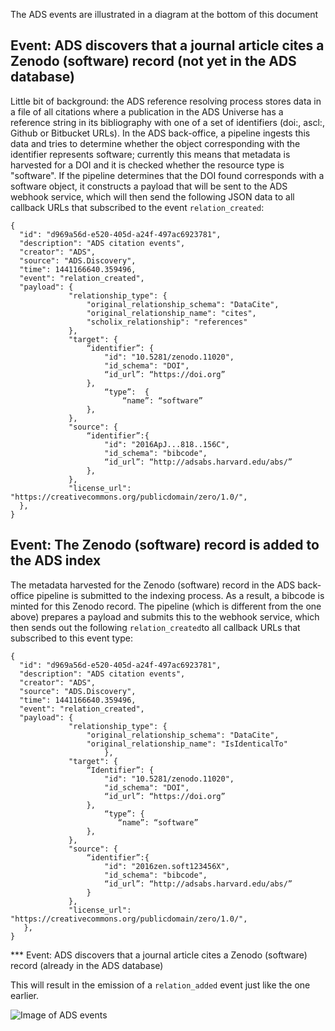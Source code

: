 
The ADS events are illustrated in a diagram at the bottom of this document

## Event: ADS discovers that a journal article cites a Zenodo (software) record (not yet in the ADS database)

Little bit of background: the ADS reference resolving process stores data in a file of all citations where a publication in the ADS Universe has a reference string in its bibliography with one of a set of identifiers (doi:, ascl:, Github or Bitbucket URLs). In the ADS back-office, a pipeline ingests this data and tries to determine whether the object corresponding with the identifier represents software; currently this means that metadata is harvested for a DOI and it is checked whether the resource type is "software". If the pipeline determines that the DOI found corresponds with a software object, it constructs a payload that will be sent to the ADS webhook service, which will then send the following JSON data to all callback URLs that subscribed to the event `relation_created`:
```
{
  "id": "d969a56d-e520-405d-a24f-497ac6923781",
  "description": "ADS citation events",
  "creator": "ADS",
  "source": "ADS.Discovery",
  "time": 1441166640.359496,
  "event": "relation_created",
  "payload": {
             "relationship_type": {
                 "original_relationship_schema": "DataCite",
                 "original_relationship_name": "cites",
                 "scholix_relationship": "references"
             },
             "target": {
                 “identifier”: {
                     "id": "10.5281/zenodo.11020",
                     "id_schema": "DOI",
                     “id_url”: “https://doi.org”
                 },
	    	         “type”:  {
		                 “name”: “software”
                 },
             },
             "source": {
                 “identifier”:{
                     "id": "2016ApJ...818..156C",
                     "id_schema": "bibcode",
                     “id_url”: “http://adsabs.harvard.edu/abs/”
                 },
             },
             "license_url": "https://creativecommons.org/publicdomain/zero/1.0/",
  },
}
```

## Event: The Zenodo (software) record is added to the ADS index

The metadata harvested for the Zenodo (software) record in the ADS back-office pipeline is submitted to the indexing process. As a result, a bibcode is minted for this Zenodo record. The pipeline (which is different from the one above) prepares a payload and submits this to the webhook service, which then sends out the following `relation_created`to all callback URLs that subscribed to this event type:
```
{
  "id": "d969a56d-e520-405d-a24f-497ac6923781",
  "description": "ADS citation events",
  "creator": "ADS",
  "source": "ADS.Discovery",
  "time": 1441166640.359496,
  "event": "relation_created",
  "payload": {
             "relationship_type": {
                 "original_relationship_schema": "DataCite",
                 "original_relationship_name": "IsIdenticalTo"
                     },
             "target": {
                 “Identifier”: {
                     "id": "10.5281/zenodo.11020",
                     "id_schema": "DOI",
                     “id_url”: “https://doi.org”
                 },
		             “type”: {
		                “name”: “software”
                 },
             },
             "source": {
                 “identifier”:{
                     "id": "2016zen.soft123456X",
                     "id_schema": "bibcode",
                     “id_url”: “http://adsabs.harvard.edu/abs/”
                 }
             },
             "license_url": "https://creativecommons.org/publicdomain/zero/1.0/",
   },
}
```

*** Event: ADS discovers that a journal article cites a Zenodo (software) record (already in the ADS database)

This will result in the emission of a `relation_added` event just like the one earlier.

![Image of ADS events](https://github.com/asclepias/event-model/blob/master/ADS_events.png)
